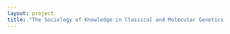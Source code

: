 ```yaml
--- 
layout: project 
title: "The Sociology of Knowledge in Classical and Molecular Genetics: The 20th Century Scientific Networks of Barbara McClintock and the Jackson Laboratory" 
---
```



